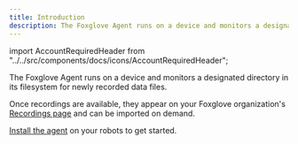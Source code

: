 ```yaml
---
title: Introduction
description: The Foxglove Agent runs on a device and monitors a designated directory in its filesystem for newly recorded data files.
---
```


import AccountRequiredHeader from "../../src/components/docs/icons/AccountRequiredHeader";

<AccountRequiredHeader badgeText="Requires Team or Enterprise plan" />

The Foxglove Agent runs on a device and monitors a designated directory in its filesystem for newly recorded data files.

Once recordings are available, they appear on your Foxglove organization's [Recordings page](https://console.foxglove.dev/recordings) and can be imported on demand.

[Install the agent](./1-installation.md) on your robots to get started.
